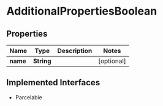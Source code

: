 

# AdditionalPropertiesBoolean


## Properties

Name | Type | Description | Notes
------------ | ------------- | ------------- | -------------
**name** | **String** |  |  [optional]


## Implemented Interfaces

* Parcelable


